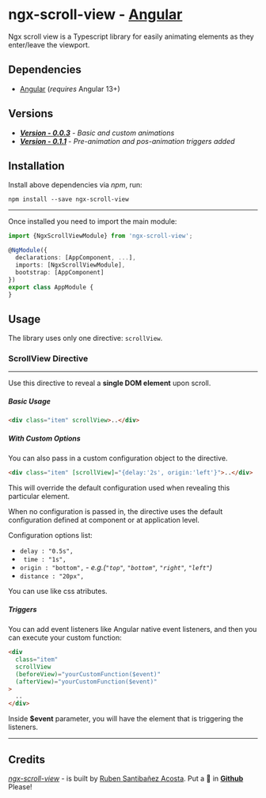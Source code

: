 # ngx-scroll-view - [Angular](http://angular.io/)

Ngx scroll view is a Typescript library for easily animating elements as they enter/leave the viewport.

## Dependencies

- [Angular](https://angular.io) (_requires_ Angular 13+)

## Versions

- _**[Version - 0.0.3](https://www.npmjs.com/package/ngx-scroll-view)**_ - _Basic and custom animations_
- _**[Version - 0.1.1](https://www.npmjs.com/package/ngx-scroll-view)**_ - _Pre-animation and pos-animation triggers added_

## Installation

Install above dependencies via _npm_, run:

```shell
npm install --save ngx-scroll-view
```

---

Once installed you need to import the main module:

```ts
import {NgxScrollViewModule} from 'ngx-scroll-view';

@NgModule({
  declarations: [AppComponent, ...],
  imports: [NgxScrollViewModule],
  bootstrap: [AppComponent]
})
export class AppModule {
}
```

## Usage

The library uses only one directive: `scrollView`.

### ScrollView Directive

---

Use this directive to reveal a **single DOM element** upon scroll.

##### Basic Usage

```html
<div class="item" scrollView>..</div>
```

##### With Custom Options

You can also pass in a custom configuration object to the directive.

```html
<div class="item" [scrollView]="{delay:'2s', origin:'left'}">..</div>
```

This will override the default configuration used when revealing this particular element.

When no configuration is passed in, the directive uses the default configuration defined at component or at application level.

Configuration options list:

- `delay : "0.5s",`
- ` time : "1s",`
- `origin : "bottom",` - _e.g.(`"top"`, `"bottom"`, `"right"`, `"left"`)_
- `distance : "20px",`

You can use like css atributes.

##### Triggers

You can add event listeners like Angular native event listeners, and then you can execute your custom function:

```html
<div
  class="item"
  scrollView
  (beforeView)="yourCustomFunction($event)"
  (afterView)="yourCustomFunction($event)"
>
  ..
</div>
```

Inside **$event** parameter, you will have the element that is triggering the listeners.

---

## Credits

_[ngx-scroll-view](https://www.npmjs.com/package/ngx-scroll-view)_ - is built by [Ruben Santibañez Acosta](https://github.com/rubensantibanezacosta). Put a :star2: in **[Github](https://github.com/rubensantibanezacosta/ngx-scroll-view)** Please!
